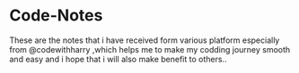 # Code-Notes
These are the notes that i have received form various platform especially from @codewithharry ,which helps me to make my  codding journey smooth and easy and i hope that i will also make benefit to others..

